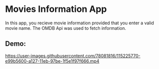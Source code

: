 # Movies Information App

In this app, you recieve movie information provided that you enter a valid movie name. The OMDB Api was used to fetch information.

## Demo:

https://user-images.githubusercontent.com/78081816/115225770-e99b5600-a127-11eb-97be-1f5e1f97f666.mp4

